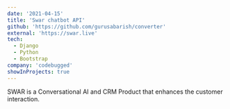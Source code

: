 ```yaml
---
date: '2021-04-15'
title: 'Swar chatbot API'
github: 'https://github.com/gurusabarish/converter'
external: 'https://swar.live'
tech:
  - Django
  - Python
  - Bootstrap
company: 'codebugged'
showInProjects: true
---
```


SWAR is a Conversational AI and CRM Product that enhances the customer interaction.
